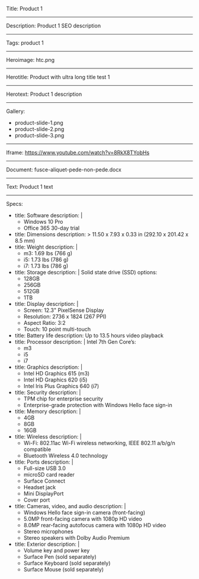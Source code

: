 Title: Product 1

----

Description: Product 1 SEO description

----

Tags: product 1

----

Heroimage: htc.png

----

Herotitle: Product with ultra long title test 1

----

Herotext: Product 1 description

----

Gallery: 

- product-slide-1.png
- product-slide-2.png
- product-slide-3.png

----

Iframe: https://www.youtube.com/watch?v=8RkX8TYobHs

----

Document: fusce-aliquet-pede-non-pede.docx

----

Text: Product 1 text

----

Specs: 

- 
  title: Software
  description: |
    - Windows 10 Pro
    - Office 365 30-day trial
- 
  title: Dimensions
  description: >
    11.50 x 7.93 x 0.33 in (292.10 x 201.42
    x 8.5 mm)
- 
  title: Weight
  description: |
    - m3: 1.69 lbs (766 g)
    - i5: 1.73 lbs (786 g)
    - i7: 1.73 lbs (786 g)
- 
  title: Storage
  description: |
    Solid state drive (SSD) options:
    - 128GB
    - 256GB
    - 512GB
    - 1TB
- 
  title: Display
  description: |
    - Screen: 12.3" PixelSense Display
    - Resolution: 2736 x 1824 (267 PPI)
    - Aspect Ratio: 3:2
    - Touch: 10 point multi-touch
- 
  title: Battery life
  description: Up to 13.5 hours video playback
- 
  title: Processor
  description: |
    Intel 7th Gen Core’s:
    - m3
    - i5
    - i7
- 
  title: Graphics
  description: |
    - Intel HD Graphics 615 (m3)
    - Intel HD Graphics 620 (i5)
    - Intel Iris Plus Graphics 640 (i7)
- 
  title: Security
  description: |
    - TPM chip for enterprise security
    - Enterprise-grade protection with Windows Hello face sign-in
- 
  title: Memory
  description: |
    - 4GB
    - 8GB
    - 16GB
- 
  title: Wireless
  description: |
    - Wi-Fi: 802.11ac Wi-Fi wireless networking, IEEE 802.11 a/b/g/n compatible
    - Bluetooth Wireless 4.0 technology
- 
  title: Ports
  description: |
    - Full-size USB 3.0
    - microSD card reader
    - Surface Connect
    - Headset jack
    - Mini DisplayPort
    - Cover port
- 
  title: Cameras, video, and audio
  description: |
    - Windows Hello face sign-in camera (front-facing)
    - 5.0MP front-facing camera with 1080p HD video
    - 8.0MP rear-facing autofocus camera with 1080p HD video
    - Stereo microphones
    - Stereo speakers with Dolby Audio Premium
- 
  title: Exterior
  description: |
    - Volume key and power key
    - Surface Pen (sold separately)
    - Surface Keyboard (sold separately)
    - Surface Mouse (sold separately)